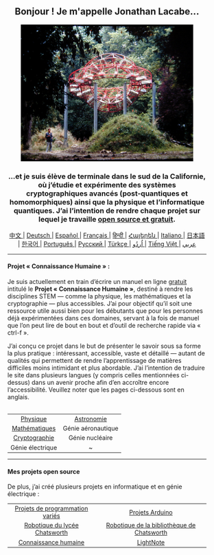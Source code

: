 <div align="center" style="background-image: url('https://jonathanlacabe.github.io/_other/Iapetus_1985.jpg'); background-size: cover; background-position: center; padding: 20px;">
  <h2>Bonjour ! Je m'appelle Jonathan Lacabe...</h2>
  <p align="center">
        <a href="https://jonathanlacabe.github.io/"><img src="/Iapetus_1985.jpg" alt="Iapetus, 1985. L’une de mes photos préférées : elle montre la sculpture « Iapetus » de Jean-Max Albert intégrée dans la nature. C’est une œuvre d’art moderne conçue pour reproduire l’orbite de l’une des lunes de Saturne. J’ai toujours considéré la science comme une forme d’art : une expression créative soumise aux contraintes logiques imposées par l’univers. J’ai donc choisi cette photo pour représenter la philosophie avec laquelle je mène tous mes projets, en particulier le HKP." width="402"/></a>
    </p>
  <h3>...et je suis élève de terminale dans le sud de la Californie, où j’étudie et expérimente des systèmes cryptographiques avancés (post-quantiques et homomorphiques) ainsi que la physique et l’informatique quantiques. J’ai l’intention de rendre chaque projet sur lequel je travaille <a href="https://openaccessmanifesto.wordpress.com/manifeste-de-la-guerilla-pour-le-libre-acces/">open source et gratuit</a>.</h3>
    
<p align="center">
  <a href="https://github.com/JonathanLacabe/JonathanLacabe/blob/main/README_CN.md"><span> 中文 </span></a>|
  <a href="https://github.com/JonathanLacabe/JonathanLacabe/blob/main/README_DE.md"><span> Deutsch </span></a>|
  <a href="https://github.com/JonathanLacabe/JonathanLacabe/blob/main/README_ES.md"><span> Español </span></a>|
  <a href="https://github.com/JonathanLacabe/JonathanLacabe/blob/main/README_FR.md"><span> Français </span></a>|
  <a href="https://github.com/JonathanLacabe/JonathanLacabe/blob/main/README_HI.md"><span> हिन्दी </span></a>|
  <a href="https://github.com/JonathanLacabe/JonathanLacabe/blob/main/README_HY.md"><span> Հայերեն </span></a>|
  <a href="https://github.com/JonathanLacabe/JonathanLacabe/blob/main/README_IT.md"><span> Italiano </span></a>|
  <a href="https://github.com/JonathanLacabe/JonathanLacabe/blob/main/README_JP.md"><span> 日本語 </span></a>|
  <a href="https://github.com/JonathanLacabe/JonathanLacabe/blob/main/README_KO.md"><span> 한국어 </span></a>|
  <a href="https://github.com/JonathanLacabe/JonathanLacabe/blob/main/README_PT.md"><span> Português </span></a>|
  <a href="https://github.com/JonathanLacabe/JonathanLacabe/blob/main/README_RU.md"><span> Русский </span></a>|
  <a href="https://github.com/JonathanLacabe/JonathanLacabe/blob/main/README_TR.md"><span> Türkçe	 </span></a>|
  <a href="https://github.com/JonathanLacabe/JonathanLacabe/blob/main/README_UR.md"><span> اُردُو </span></a>|
  <a href="https://github.com/JonathanLacabe/JonathanLacabe/blob/main/README_VI.md"><span> Tiếng Việt </span></a>|
  <a href="https://github.com/JonathanLacabe/JonathanLacabe/blob/main/README_AR.md"><span> عربي </span></a>
</p>
<hr>

<h4 align="left">Projet « Connaissance Humaine » :</h4>

<p align="left">Je suis actuellement en train d’écrire un manuel en ligne <ins>gratuit</ins> intitulé le <strong>Projet « Connaissance Humaine »</strong>, destiné à rendre les disciplines STEM — comme la physique, les mathématiques et la cryptographie — plus accessibles. J’ai pour objectif qu’il soit une ressource utile aussi bien pour les débutants que pour les personnes déjà expérimentées dans ces domaines, servant à la fois de manuel que l’on peut lire de bout en bout et d’outil de recherche rapide via « ctrl-f ».</p>

<p align="left">J’ai conçu ce projet dans le but de présenter le savoir sous sa forme la plus pratique : intéressant, accessible, vaste et détaillé — autant de qualités qui permettent de rendre l’apprentissage de matières difficiles moins intimidant et plus abordable. J’ai l’intention de traduire le site dans plusieurs langues (y compris celles mentionnées ci-dessus) dans un avenir proche afin d’en accroître encore l’accessibilité. Veuillez noter que les pages ci-dessous sont en anglais.</p>

<br>
<table style="margin: auto;">
    <tr>
        <td align="center"><a href="https://jonathanlacabe.github.io/Physics/physics.html">Physique</a></td>
        <td align="center"><a href="https://jonathanlacabe.github.io/astronomy/astronomy.html">Astronomie</a></td>
    </tr>
    <tr>
        <td align="center"><a href="https://jonathanlacabe.github.io/math/mathematics.html">Mathématiques</a></td>
        <td align="center">Génie aéronautique<a href="https://jonathanlacabe.github.io/engineering/aeronautics.html"></a></td>
    </tr>
    <tr>
        <td align="center"><a href="https://jonathanlacabe.github.io/cryptography/cryptography.html">Cryptographie</a></td>
        <td align="center">Génie nucléaire<a href="https://jonathanlacabe.github.io/engineering/nuclear.html"></a></td>
    </tr>
    <tr>
        <td align="center">Génie électrique<a href="https://jonathanlacabe.github.io/engineering/electric.html"></a></td>
        <td align="center">~</td>
    </tr>
</table>
    
<hr>
<h4 align="left">Mes projets open source</h4>
    <p align="left">De plus, j’ai créé plusieurs projets en informatique et en génie électrique&nbsp;:</p>
    <table align="center">
        <tr>
            <td align="center"><a href="https://github.com/JonathanLacabe/Assorted-Programming-Projects">Projets de programmation variés</a></td>
            <td align="center"><a href="https://github.com/JonathanLacabe/Arduino-Projects">Projets Arduino</a></td>
        </tr>
        <tr>
            <td align="center"><a href="https://github.com/JonathanLacabe/Chatsworth-Robotics">Robotique du lycée Chatsworth</a></td>
            <td align="center"><a href="https://github.com/JonathanLacabe/Chatsworth-Library-Robotics">Robotique de la bibliothèque de Chatsworth</a></td>
        </tr>
      <tr>
            <td align="center"><a href="https://github.com/JonathanLacabe/JonathanLacabe.github.io">Connaissance humaine</a></td>
            <td align="center"><a href="https://github.com/JonathanLacabe/LightNote">LightNote</a></td>
        </tr>
    </table>
 
</div>
